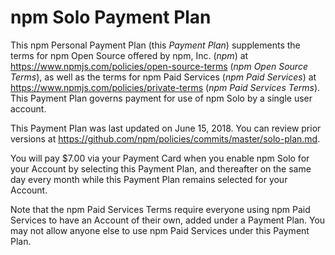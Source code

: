 # npm Solo Payment Plan

This npm Personal Payment Plan (this _Payment Plan_) supplements
the terms for npm Open Source offered by npm, Inc. (_npm_) at
<https://www.npmjs.com/policies/open-source-terms> (_npm Open Source
Terms_), as well as the terms for npm Paid Services (_npm Paid Services_)
at <https://www.npmjs.com/policies/private-terms> (_npm Paid
Services Terms_). This Payment Plan governs payment for use of
npm Solo by a single user account.

This Payment Plan was last updated on
June 15, 2018.
You can review prior versions at
<https://github.com/npm/policies/commits/master/solo-plan.md>.

You will pay $7.00 via your Payment Card when you enable npm Solo
for your Account by selecting this Payment Plan, and thereafter
on the same day every month while this Payment Plan remains
selected for your Account.

Note that the npm Paid Services Terms require everyone using npm Paid
Services to have an Account of their own, added under a Payment Plan.
You may not allow anyone else to use npm Paid Services under this
Payment Plan.
